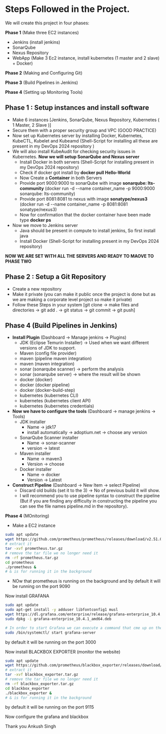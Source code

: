 # Steps Followed in the Project.

We will create this project in four phases:

**Phase 1** (Make three EC2 instances)
- Jenkins (install jenkins) 
- SonarQube
- Nexus Repository
- WebApp (Make 3 Ec2 instance, install kubernetes (1 master and 2 slave) + Docker)

**Phase 2** (Making and Configuring Git)

**Phase 3** (Build Pipelines in Jenkins)

**Phase 4** (Setting up Monitoring Tools)


## Phase 1 : Setup instances and install software
- Make 6 instances [Jenkins, SonarQube, Nexus Repository, Kubernetes ( 1 Master, 2 Slave )]
- Secure them with a proper security group and VPC (GOOD PRACTICE)
- Now set up Kubernetes server by installing Docker, Kubernetes, KubeCTL, Kubelet and Kubeamd (Shell-Script for installing all these are present in my DevOps 2024 repository )
- We will also install KubeAudit for checking security issues in Kubernetes.
  **Now we will setup SonarQube and Nexus server**
  - Install Docker in both servers (Shell-Script for installing present in my DevOps 2024 repository)
  - Check if docker got install by **docker pull Hello-World**
  - Now Create a **Container** in both Servers
  - Provide port 9000:9000 to sonarQube with image **sonarqube: lts-community** (docker run -d --name container_name -p 9000:9000 sonarqube: lts-community)
  - Provide port 8081:8081 to nexus with image **sonatype/nexus3** (docker run -d --name container_name -p 8081:8081 sonatype/nexus3)
  - Now for confirmation that the docker container have been made type **docker ps**
- Now we move to Jenkins server
  - Java should be present in compute to install jenkins, So first install java
  - Install Docker (Shell-Script for installing present in my DevOps 2024 repository)

**NOW WE ARE SET WITH ALL THE SERVERS AND READY TO MAOVE TO PHASE TWO**


## Phase 2 : Setup a Git Repository
- Create a new repository
- Make it private (you can make it public once the project is done but as we are making a corporate level project so make it private)
- Follow these Steps in your system [git clone -> make files and directories -> git add . -> git status -> git commit -> git push]


## Phase 4 (Build Pipelines in Jenkins)
- **Install Plugin** (Dashboard -> Manage jenkins -> Plugins)
  - JDK (Eclipse Temurin Installer) -> Used when we want different versions of JDK to support.
  - Maven (config file provider)
  - maven (pipeline maven integration)
  - maven (maven integration)
  - sonar (sonarqube scanner) -> perform the analysis
  - sonar (sonarqube server) -> where the result will be shown
  - docker (docker)
  - docker (docker pipeline)
  - docker (docker-build-step)
  - kubernetes (kubernetes CLI)
  - kubernetes (kubernetes client API)
  - kubernetes (kubernetes credentials)
- **Now we have to configure the tools** (Dashboard -> manage jenkins -> Tools)
  - JDK installer
    - Name -> jdk17
    - install automatically -> adoptium.net -> choose any version
  - SonarQube Scanner installer
    - Name -> sonar-scanner
    - version -> latest
  - Maven installer
    - Name -> maven3
    - Version -> choose
  - Docker installer
    - Name -> docker
    - Version -> Latest
 - **Construct Pipeline** (Dashboard -> New Item -> select Pipeline)
   - Discard old builds (set it to the 3) -> No of previous build it will show.
   - I will recommend you to use pipeline syntax to construct the pipeline (But if you are finding any difficulty in constructing the pipeline you can see the file names pipeline.md in the repository).
  
**Phase 4** (MOnitoring)
- Make a EC2 instance
```bash
sudo apt update
wget https://github.com/prometheus/prometheus/releases/download/v2.51.0/prometheus-2.51.0.linux-amd64.tar.gz
# extract it
tar -xvf prometheus.tar.gz
# remove the tar file we no longer need it
rm -rf prometheus.tar.gz
cd prometheus
./prometheus &
# & is for running it in the background
```
- NOw that prometheus is running on the background and by default it will be running on the port 9090

Now install GRAFANA
```bash
sudo apt update
sudo apt-get install -y adduser libfontconfig1 musl
wget https://dl.grafana.com/enterprise/release/grafana-enterprise_10.4.1_amd64.deb
sudo dpkg -i grafana-enterprise_10.4.1_amd64.deb

# In order to start Grafana we can execute a command that cme up on the screen
sudo /bin/systemctl/ start grafana-server
```
by default it will be running on the port 3000

Now install BLACKBOX EXPORTER (monitor the website)
```bash
sudo apt update
wget https://github.com/prometheus/blackbox_exporter/releases/download/v0.24.0/blackbox_exporter-0.24.0.linux-amd64.tar.gz
# extract it
tar -xvf blackbox_exporter.tar.gz
# remove the tar file we no longer need it
rm -rf blackbox_exporter.tar.gz
cd blackbox_exporter
./blackbox_exporter &
# & is for running it in the background
```
by default it will be running on the port 9115

Now configure the grafana and blackbox

Thank you
Ankush Singh


 

